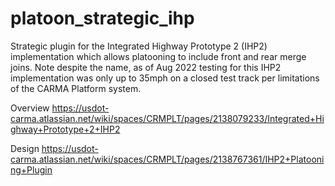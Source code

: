 # platoon_strategic_ihp

Strategic plugin for the Integrated Highway Prototype 2 (IHP2) implementation which allows platooning to include front and rear merge joins. Note despite the name, as of Aug 2022 testing for this IHP2 implementation was only up to 35mph on a closed test track per limitations of the CARMA Platform system.

Overview
https://usdot-carma.atlassian.net/wiki/spaces/CRMPLT/pages/2138079233/Integrated+Highway+Prototype+2+IHP2

Design
https://usdot-carma.atlassian.net/wiki/spaces/CRMPLT/pages/2138767361/IHP2+Platooning+Plugin
